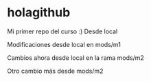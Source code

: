 # holagithub
Mi primer repo del curso :)
Desde local

Modificaciones desde local en mods/m1

Cambios ahora desde local en la rama mods/m2

Otro cambio más desde mods/m2
